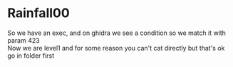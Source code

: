 # Rainfall00


So we have an exec, and on ghidra we see a condition so we match it with param  423  
Now we are level1 and for some reason you can't cat directly but that's ok go in folder first

